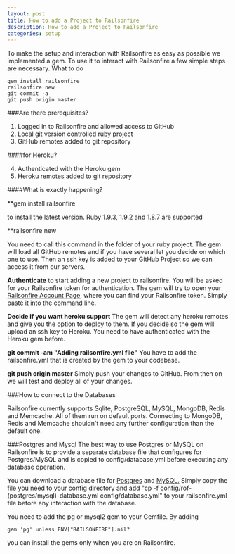 ```yaml
---
layout: post
title: How to add a Project to Railsonfire
description: How to add a Project to Railsonfire
categories: setup
---
```

To make the setup and interaction with Railsonfire as easy as possible we implemented a gem. To use it to interact with Railsonfire a few simple steps are necessary.
What to do

    gem install railsonfire
    railsonfire new
    git commit -a
    git push origin master

###Are there prerequisites?

1. Logged in to Railsonfire and allowed access to GitHub
2. Local git version controlled ruby project
3. GitHub remotes added to git repository

####for Heroku?

4. Authenticated with the Heroku gem
5. Heroku remotes added to git repository

####What is exactly happening?

**gem install railsonfire

to install the latest version. Ruby 1.9.3, 1.9.2 and 1.8.7 are supported

**railsonfire new

You need to call this command in the folder of your ruby project. The gem will load all GitHub remotes and if you have several let you decide on which one to use. Then an ssh key is added to your GitHub Project so we can access it from our servers.

**Authenticate**
to start adding a new project to railsonfire. You will be asked for your Railsonfire token for authentication. The gem will try to open your [Railsonfire Account Page]("http://railsonfire.com/users"), where you can find your Railsonfire token. Simply paste it into the command line.

**Decide if you want heroku support**
The gem will detect any heroku remotes and give you the option to deploy to them. If you decide so the gem will upload an ssh key to Heroku. You need to have authenticated with the Heroku gem before.

**git commit -am "Adding railsonfire.yml file"**
You have to add the railsonfire.yml that is created by the gem to your codebase.

**git push origin master**
Simply push your changes to GitHub. From then on we will test and deploy all of your changes.

###How to connect to the Databases

Railsonfire currently supports Sqlite, PostgreSQL, MySQL, MongoDB, Redis and Memcache. All of them run on default ports. Connecting to MongoDB, Redis and Memcache shouldn't need any further configuration than the default one.

###Postgres and Mysql
The best way to use Postgres or MySQL on Railsonfire is to provide a separate database file that configures for Postgres/MySQL and is copied to config/database.yml before executing any database operation.

You can download a database file for [Postgres](/files/rof-postgres-database.yml) and [MySQL.](/files/rof-mysql-database.yml)
Simply copy the file you need to your config directory and add "cp -f config/rof-(postgres/mysql)-database.yml config/database.yml" to your railsonfire.yml file before any interaction with the database.

You need to add the pg or mysql2 gem to your Gemfile. By adding

    gem 'pg' unless ENV["RAILSONFIRE"].nil?

you can install the gems only when you are on Railsonfire.